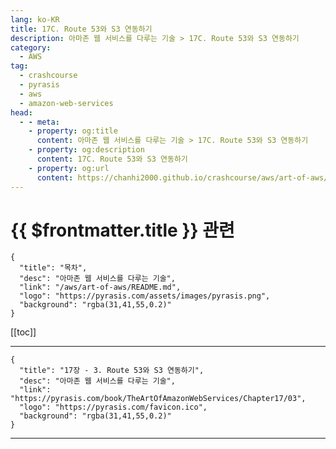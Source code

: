 ```yaml
---
lang: ko-KR
title: 17C. Route 53와 S3 연동하기
description: 아마존 웹 서비스를 다루는 기술 > 17C. Route 53와 S3 연동하기
category:
  - AWS
tag: 
  - crashcourse
  - pyrasis
  - aws 
  - amazon-web-services
head:
  - - meta:
    - property: og:title
      content: 아마존 웹 서비스를 다루는 기술 > 17C. Route 53와 S3 연동하기
    - property: og:description
      content: 17C. Route 53와 S3 연동하기
    - property: og:url
      content: https://chanhi2000.github.io/crashcourse/aws/art-of-aws/17C.html
---
```


# {{ $frontmatter.title }} 관련

```component VPCard
{
  "title": "목차",
  "desc": "아마존 웹 서비스를 다루는 기술",
  "link": "/aws/art-of-aws/README.md",
  "logo": "https://pyrasis.com/assets/images/pyrasis.png",
  "background": "rgba(31,41,55,0.2)"
}
```

[[toc]]

---

```component VPCard
{
  "title": "17장 - 3. Route 53와 S3 연동하기",
  "desc": "아마존 웹 서비스를 다루는 기술",
  "link": "https://pyrasis.com/book/TheArtOfAmazonWebServices/Chapter17/03",
  "logo": "https://pyrasis.com/favicon.ico",
  "background": "rgba(31,41,55,0.2)"
}
```

<!-- TODO: 작성 -->

---

<TagLinks />